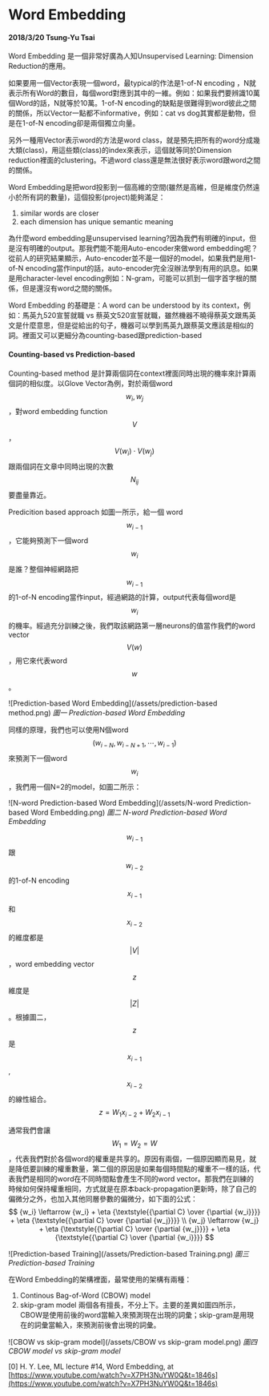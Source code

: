 # Word Embedding

#### 2018/3/20 Tsung-Yu Tsai

Word Embedding 是一個非常好廣為人知Unsupervised Learning: Dimension Reduction的應用。

如果要用一個Vector表現一個word，最typical的作法是1-of-N encoding ，N就表示所有Word的數目，每個word對應到其中的一維。例如：如果我們要辨識10萬個Word的話，N就等於10萬。1-of-N encoding的缺點是很難得到word彼此之間的關係，所以Vector一點都不informative，例如：cat vs dog其實都是動物，但是在1-of-N encoding卻是兩個獨立向量。

另外一種用Vector表示word的方法是word class，就是預先把所有的word分成幾大類\(class\)，用這些類\(class\)的index來表示，這個就等同於Dimension reduction裡面的clustering。不過word class還是無法很好表示word跟word之間的關係。

Word Embedding是把word投影到一個高維的空間(雖然是高維，但是維度仍然遠小於所有詞的數量)，這個投影\(project\)能夠滿足：

1. similar words are closer  
2. each dimension has unique semantic meaning

為什麼word embedding是unsupervised learning?因為我們有明確的input，但是沒有明確的output。那我們能不能用Auto-encoder來做word embedding呢？從前人的研究結果顯示，Auto-encoder並不是一個好的model，如果我們是用1-of-N encoding當作input的話，auto-encoder完全沒辦法學到有用的訊息。如果是用character-level encoding例如：N-gram，可能可以抓到一個字首字根的關係，但是還沒有word之間的關係。

Word Embedding 的基礎是：A word can be understood by its context，例如：馬英九520宣誓就職 vs 蔡英文520宣誓就職，雖然機器不曉得蔡英文跟馬英文是什麼意思，但是從給出的句子，機器可以學到馬英九跟蔡英文應該是相似的詞。裡面又可以更細分為counting-based跟prediction-based

#### Counting-based vs Prediction-based

Counting-based method 是計算兩個詞在context裡面同時出現的機率來計算兩個詞的相似度。以Glove Vector為例，對於兩個word $$w_
i, w_j$$ ，對word embedding function $$V$$， $$V(w_i) \cdot V(w_j)$$ 跟兩個詞在文章中同時出現的次數 $$N_{ij}$$ 要盡量靠近。

Predicition based approach 如圖一所示，給一個 word $$w_{i-1}$$，它能夠預測下一個word $$w_i$$ 是誰？整個神經網路把$$w_{i-1}$$的1-of-N encoding當作input，經過網路的計算，output代表每個word是 $$w_i$$ 的機率。經過充分訓練之後，我們取該網路第一層neurons的值當作我們的word vector $$V(w)$$，用它來代表word $$w$$。

![Prediction-based Word Embedding](/assets/prediction-based method.png)
*圖一 Prediction-based Word Embedding*

同樣的原理，我們也可以使用N個word $$(w_{i-N},w_{i-N+1},\cdots, w_{i-1})$$ 來預測下一個word $$w_i$$ ，我們用一個N=2的model，如圖二所示：

![N-word Prediction-based Word Embedding](/assets/N-word Prediction-based Word Embedding.png)
*圖二 N-word Prediction-based Word Embedding*

$$w_{i-1}$$ 跟 $$w_{i-2}$$ 的1-of-N encoding $$x_{i-1}$$ 和 $$x_{i-2}$$ 的維度都是 $$|V|$$，word embedding vector $$z$$ 維度是 $$|Z|$$。根據圖二，$$z$$ 是 $$x_{i-1}$$, $$x_{i-2}$$ 的線性組合。
$$
z = W_1 x_{i-2} + W_2 x_{i-1}
$$

通常我們會讓$$W_1=W_2=W$$，代表我們對於各個word的權重是共享的。原因有兩個，一個原因顯而易見，就是降低要訓練的權重數量，第二個的原因是如果每個時間點的權重不一樣的話，代表我們是相同的word在不同時間點會產生不同的word vector。那我們在訓練的時候如何保持權重相同，方式就是在原本back-propagation更新時，除了自己的偏微分之外，也加入其他同層參數的偏微分，如下面的公式：
$$
{w_i} \leftarrow {w_i} + \eta {\textstyle{{\partial C} \over {\partial {w_i}}}} + \eta {\textstyle{{\partial C} \over {\partial {w_j}}}} \\
{w_j} \leftarrow {w_j} + \eta {\textstyle{{\partial C} \over {\partial {w_j}}}} + \eta {\textstyle{{\partial C} \over {\partial {w_i}}}}
$$

![Prediction-based Training](/assets/Prediction-based Training.png)
*圖三 Prediction-based Training*

在Word Embedding的架構裡面，最常使用的架構有兩種：
1. Continous Bag-of-Word (CBOW) model
2. skip-gram model
兩個各有擅長，不分上下。主要的差異如圖四所示，CBOW是使用前後的word當輸入來預測現在出現的詞彙；skip-gram是用現在的詞彙當輸入，來預測前後會出現的詞彙。

![CBOW vs skip-gram model](/assets/CBOW vs skip-gram model.png) 
*圖四 CBOW model vs skip-gram model*


\[0\]
H. Y. Lee, ML lecture \#14, Word Embedding, at
[https://www.youtube.com/watch?v=X7PH3NuYW0Q&t=1846s](https://www.youtube.com/watch?v=X7PH3NuYW0Q&t=1846s)

